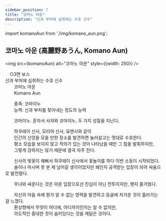 ```yaml
---
sidebar_position: 7
title: "코마노 아운"
description: "신과 부처에 심취하는 수호 신수"
---
```


import komanoAun from './img/komano_aun.png';

## 코마노 아운 (高麗野あうん, Komano Aun)

<img src={komanoAun} alt="코마노 아운" style={{width: 250}} />

　○3면 보스  
   신과 부처에 심취하는 수호 신수  
　　코마노 아운  
　　Komano Aun  

　　종족: 코마이누  
　　능력: 신과 부처를 찾아내는 정도의 능력  

　　코마이누. 혼자서 사자와 코마이누, 두 가지 성질을 지닌다.  

　　하쿠레이 신사, 모리야 신사, 묘렌사와 같이  
　　인간의 신앙을 모을 만한 장소를 발견하면 눌러살고는 멋대로 수호한다.  
　　평소 모습을 보이지 않고 적의가 있는 것이 나타났을 때만 그 힘을 발휘하지만,  
　　그렇게 강하지는 않기 때문에 결국 자주 진다.  

　　신사의 벚꽃이 예뻐서 하쿠레이 신사에서 꽃놀이를 하다 이번 소동이 시작되었다.  
　　술이나 마시며 못 본 체 넘어갈 생각이었지만 왜인지 공격받는 입장이 되어 싸움으로 발전했다.  

　　무녀와 싸운다는 것은 아운 입장으로선 진심이 아닌 전투이지만, 왠지 즐거웠다.  

　　자신의 마음 속에 뭔가 알 수 없는 영력을 발견하고 등골에 차가운 것이 흘러가는 걸 느꼈다.  
　　환상향에서 무엇이 어디에, 어디까지인지는 알 수 없지만,  
　　의도적인 중대한 것이 숨어있다는 것을 깨달은 것이다.  

